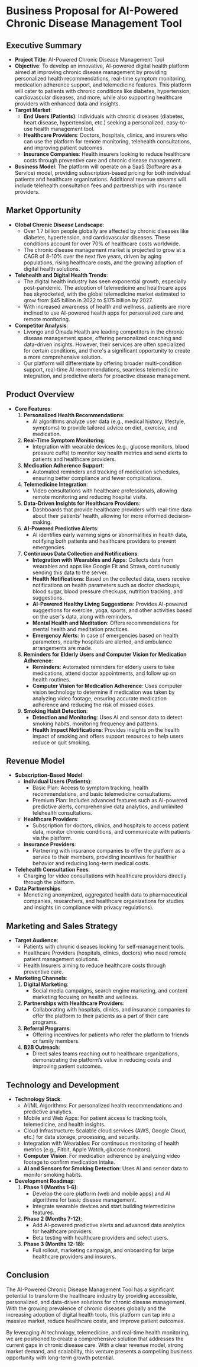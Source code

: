 # Business Proposal for AI-Powered Chronic Disease Management Tool

## Executive Summary

- **Project Title**: AI-Powered Chronic Disease Management Tool
- **Objective**: To develop an innovative, AI-powered digital health platform aimed at improving chronic disease management by providing personalized health recommendations, real-time symptom monitoring, medication adherence support, and telemedicine features. This platform will cater to patients with chronic conditions like diabetes, hypertension, cardiovascular diseases, and more, while also supporting healthcare providers with enhanced data and insights.
- **Target Market**:
  - **End Users (Patients)**: Individuals with chronic diseases (diabetes, heart disease, hypertension, etc.) seeking a personalized, easy-to-use health management tool.
  - **Healthcare Providers**: Doctors, hospitals, clinics, and insurers who can use the platform for remote monitoring, telehealth consultations, and improving patient outcomes.
  - **Insurance Companies**: Health insurers looking to reduce healthcare costs through preventive care and chronic disease management.
- **Business Model**: The platform will operate on a SaaS (Software as a Service) model, providing subscription-based pricing for both individual patients and healthcare organizations. Additional revenue streams will include telehealth consultation fees and partnerships with insurance providers.

## Market Opportunity

- **Global Chronic Disease Landscape**:
  - Over 1.7 billion people globally are affected by chronic diseases like diabetes, hypertension, and cardiovascular diseases. These conditions account for over 70% of healthcare costs worldwide.
  - The chronic disease management market is projected to grow at a CAGR of 8-10% over the next five years, driven by aging populations, rising healthcare costs, and the growing adoption of digital health solutions.
- **Telehealth and Digital Health Trends**:
  - The digital health industry has seen exponential growth, especially post-pandemic. The adoption of telemedicine and healthcare apps has skyrocketed, with the global telemedicine market estimated to grow from $45 billion in 2022 to $175 billion by 2027.
  - With increased awareness of health and wellness, patients are more inclined to use AI-powered health apps for personalized care and remote monitoring.
- **Competitor Analysis**:
  - Livongo and Omada Health are leading competitors in the chronic disease management space, offering personalized coaching and data-driven insights. However, their services are often specialized for certain conditions, and there's a significant opportunity to create a more comprehensive solution.
  - Our platform will differentiate by offering broader multi-condition support, real-time AI recommendations, seamless telemedicine integration, and predictive alerts for proactive disease management.

## Product Overview

- **Core Features**:
  1. **Personalized Health Recommendations**:
     - AI algorithms analyze user data (e.g., medical history, lifestyle, symptoms) to provide tailored advice on diet, exercise, and medication.
  2. **Real-Time Symptom Monitoring**:
     - Integration with wearable devices (e.g., glucose monitors, blood pressure cuffs) to monitor key health metrics and send alerts to patients and healthcare providers.
  3. **Medication Adherence Support**:
     - Automated reminders and tracking of medication schedules, ensuring better compliance and fewer complications.
  4. **Telemedicine Integration**:
     - Video consultations with healthcare professionals, allowing remote monitoring and reducing hospital visits.
  5. **Data-Driven Insights for Healthcare Providers**:
     - Dashboards that provide healthcare providers with real-time data about their patients' health, allowing for more informed decision-making.
  6. **AI-Powered Predictive Alerts**:
     - AI identifies early warning signs or abnormalities in health data, notifying both patients and healthcare providers to prevent emergencies.
  7. **Continuous Data Collection and Notifications**:
     - **Integration with Wearables and Apps**: Collects data from wearables and apps like Google Fit and Strava, continuously sending this data to the server.
     - **Health Notifications**: Based on the collected data, users receive notifications on health parameters such as doctor checkups, blood sugar, blood pressure checkups, nutrition tracking, and suggestions.
     - **AI-Powered Healthy Living Suggestions**: Provides AI-powered suggestions for exercise, yoga, sports, and other activities based on the user's data, along with reminders.
     - **Mental Health and Meditation**: Offers recommendations for mental health and meditation practices.
     - **Emergency Alerts**: In case of emergencies based on health parameters, nearby hospitals are alerted, and ambulance arrangements are made.
  8. **Reminders for Elderly Users and Computer Vision for Medication Adherence**:
     - **Reminders**: Automated reminders for elderly users to take medications, attend doctor appointments, and follow up on health routines.
     - **Computer Vision for Medication Adherence**: Uses computer vision technology to determine if medication was taken by analyzing video footage, ensuring accurate medication adherence and reducing the risk of missed doses.
  9. **Smoking Habit Detection**:
     - **Detection and Monitoring**: Uses AI and sensor data to detect smoking habits, monitoring frequency and patterns.
     - **Health Impact Notifications**: Provides insights on the health impact of smoking and offers support resources to help users reduce or quit smoking.

## Revenue Model

- **Subscription-Based Model**:
  - **Individual Users (Patients)**:
    - Basic Plan: Access to symptom tracking, health recommendations, and basic telemedicine consultations.
    - Premium Plan: Includes advanced features such as AI-powered predictive alerts, comprehensive data analytics, and unlimited telehealth consultations.
  - **Healthcare Providers**:
    - Subscription for doctors, clinics, and hospitals to access patient data, monitor chronic conditions, and communicate with patients via the platform.
  - **Insurance Providers**:
    - Partnering with insurance companies to offer the platform as a service to their members, providing incentives for healthier behavior and reducing long-term medical costs.
- **Telehealth Consultation Fees**:
  - Charging for video consultations with healthcare providers directly through the platform.
- **Data Partnerships**:
  - Monetizing anonymized, aggregated health data to pharmaceutical companies, researchers, and healthcare organizations for studies and insights (in compliance with privacy regulations).

## Marketing and Sales Strategy

- **Target Audience**:
  - Patients with chronic diseases looking for self-management tools.
  - Healthcare Providers (hospitals, clinics, doctors) who need remote patient management solutions.
  - Health Insurers aiming to reduce healthcare costs through preventive care.
- **Marketing Channels**:
  1. **Digital Marketing**:
     - Social media campaigns, search engine marketing, and content marketing focusing on health and wellness.
  2. **Partnerships with Healthcare Providers**:
     - Collaborating with hospitals, clinics, and insurance companies to offer the platform to their patients as a part of their care programs.
  3. **Referral Programs**:
     - Offering incentives for patients who refer the platform to friends or family members.
  4. **B2B Outreach**:
     - Direct sales teams reaching out to healthcare organizations, demonstrating the platform’s value in reducing costs and improving patient outcomes.

## Technology and Development

- **Technology Stack**:
  - AI/ML Algorithms: For personalized health recommendations and predictive analytics.
  - Mobile and Web Apps: For patient access to tracking tools, telemedicine, and health insights.
  - Cloud Infrastructure: Scalable cloud services (AWS, Google Cloud, etc.) for data storage, processing, and security.
  - Integration with Wearables: For continuous monitoring of health metrics (e.g., Fitbit, Apple Watch, glucose monitors).
  - **Computer Vision**: For medication adherence by analyzing video footage to confirm medication intake.
  - **AI and Sensors for Smoking Detection**: Uses AI and sensor data to monitor smoking habits.
- **Development Roadmap**:
  1. **Phase 1 (Months 1-6)**:
     - Develop the core platform (web and mobile apps) and AI algorithms for basic disease management.
     - Integrate wearable devices and start building telemedicine features.
  2. **Phase 2 (Months 7-12)**:
     - Add AI-powered predictive alerts and advanced data analytics for healthcare providers.
     - Beta testing with healthcare providers and select users.
  3. **Phase 3 (Months 12-18)**:
     - Full rollout, marketing campaign, and onboarding for large healthcare providers and insurers.

## Conclusion

The AI-Powered Chronic Disease Management Tool has a significant potential to transform the healthcare industry by providing accessible, personalized, and data-driven solutions for chronic disease management. With the growing prevalence of chronic diseases globally and the increasing adoption of digital health tools, this platform can tap into a massive market, reduce healthcare costs, and improve patient outcomes.

By leveraging AI technology, telemedicine, and real-time health monitoring, we are positioned to create a comprehensive solution that addresses the current gaps in chronic disease care. With a clear revenue model, strong market demand, and scalability, this venture presents a compelling business opportunity with long-term growth potential.